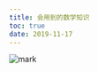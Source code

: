 ```yaml
---
title: 会用到的数学知识
toc: true
date: 2019-11-17
---
```

![mark](http://images.iterate.site/blog/image/20191104/jw2L6NfB3UwC.png?imageslim)
